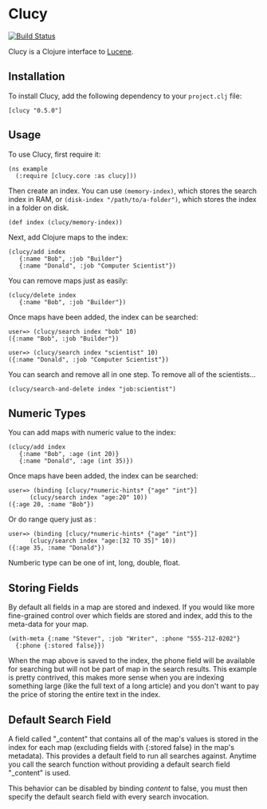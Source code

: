 Clucy
=====

[![Build Status](https://secure.travis-ci.org/weavejester/clucy.png?branch=master)](http://travis-ci.org/weavejester/clucy)

Clucy is a Clojure interface to [Lucene](http://lucene.apache.org/).

Installation
------------

To install Clucy, add the following dependency to your `project.clj`
file:

    [clucy "0.5.0"]

Usage
-----

To use Clucy, first require it:

    (ns example
      (:require [clucy.core :as clucy]))

Then create an index. You can use `(memory-index)`, which stores the search
index in RAM, or `(disk-index "/path/to/a-folder")`, which stores the index in
a folder on disk.

    (def index (clucy/memory-index))

Next, add Clojure maps to the index:

    (clucy/add index
       {:name "Bob", :job "Builder"}
       {:name "Donald", :job "Computer Scientist"})

You can remove maps just as easily:

    (clucy/delete index
       {:name "Bob", :job "Builder"})

Once maps have been added, the index can be searched:

    user=> (clucy/search index "bob" 10)
    ({:name "Bob", :job "Builder"})

    user=> (clucy/search index "scientist" 10)
    ({:name "Donald", :job "Computer Scientist"})

You can search and remove all in one step. To remove all of the
scientists...

    (clucy/search-and-delete index "job:scientist")

Numeric Types
--------------

You can add maps with numeric value to the index:

    (clucy/add index
       {:name "Bob", :age (int 20)}
       {:name "Donald", :age (int 35)})
       
Once maps have been added, the index can be searched:

	user=> (binding [clucy/*numeric-hints* {"age" "int"}]
	      (clucy/search index "age:20" 10))
	({:age 20, :name "Bob"})
	
Or do range query just as :

	user=> (binding [clucy/*numeric-hints* {"age" "int"}]
   	      (clucy/search index "age:[32 TO 35]" 10))
	({:age 35, :name "Donald"})

Numberic type can be one of  int, long, double, float.

Storing Fields
--------------

By default all fields in a map are stored and indexed. If you would
like more fine-grained control over which fields are stored and index,
add this to the meta-data for your map.

    (with-meta {:name "Stever", :job "Writer", :phone "555-212-0202"}
      {:phone {:stored false}})

When the map above is saved to the index, the phone field will be
available for searching but will not be part of map in the search
results. This example is pretty contrived, this makes more sense when
you are indexing something large (like the full text of a long
article) and you don't want to pay the price of storing the entire
text in the index.

Default Search Field
--------------------

A field called "\_content" that contains all of the map's values is
stored in the index for each map (excluding fields with {:stored false}
in the map's metadata). This provides a default field to run all
searches against. Anytime you call the search function without
providing a default search field "\_content" is used.

This behavior can be disabled by binding *content* to false, you must
then specify the default search field with every search invocation.
